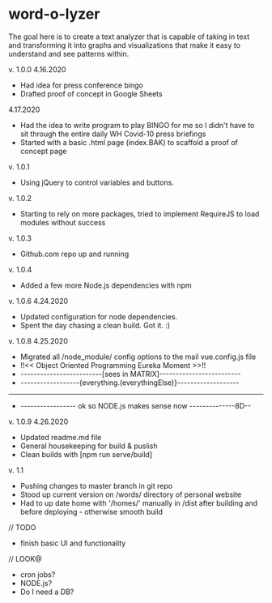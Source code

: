 # word-o-lyzer

The goal here is to create a text analyzer that is capable of taking in text and transforming it into graphs and visualizations that make it easy to understand and see patterns within.

v. 1.0.0 
4.16.2020
- Had idea for press conference bingo 
- Drafted proof of concept in Google Sheets

4.17.2020
- Had the idea to write program to play BINGO for me so I didn't have to sit through the entire daily WH Covid-10 press briefings
- Started with a basic .html page (index.BAK) to scaffold a proof of concept page

v. 1.0.1
- Using jQuery to control variables and buttons. 

v. 1.0.2
- Starting to rely on more packages, tried to implement RequireJS to load modules without success

v. 1.0.3
- Github.com repo up and running

v. 1.0.4
- Added a few more Node.js dependencies with npm

v. 1.0.6
4.24.2020
- Updated configuration for node dependencies.
- Spent the day chasing a clean build. Got it. :)

v. 1.0.8
4.25.2020
- Migrated all /node_module/ config options to the mail vue.config.js file
- !!<< Object Oriented Programming Eureka Moment >>!!
- -------------------------[sees in MATRIX]-------------------------
- ------------------{everything.(everythingElse)}-------------------
- ------------------------------------------------------------------
- ----------------- ok so NODE.js makes sense now --------------8D--

v. 1.0.9
4.26.2020
- Updated readme.md file
- General housekeeping for build & puslish
- Clean builds with [npm run serve/build]

v. 1.1
- Pushing changes to master branch in git repo
- Stood up current version on /words/ directory of personal website
- Had to up date home with '/homes/' manually in /dist after building and before deploying - otherwise smooth build

// TODO
- finish basic UI and functionality

// LOOK@
- cron jobs?
- NODE.js?
- Do I need a DB?


